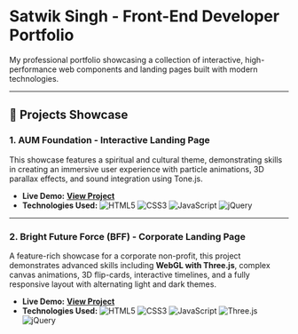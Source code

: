# Satwik Singh - Front-End Developer Portfolio

My professional portfolio showcasing a collection of interactive, high-performance web components and landing pages built with modern technologies.

---

## 🚀 Projects Showcase

### 1. AUM Foundation - Interactive Landing Page
This showcase features a spiritual and cultural theme, demonstrating skills in creating an immersive user experience with particle animations, 3D parallax effects, and sound integration using Tone.js.

* **Live Demo:** [**View Project**](https://satwik-singh-oss.github.io/My-Portfolio-Showcase/aum-foundation-project/)
* **Technologies Used:** ![HTML5](https://img.shields.io/badge/html5-%23E34F26.svg?style=for-the-badge&logo=html5&logoColor=white) ![CSS3](https://img.shields.io/badge/css3-%231572B6.svg?style=for-the-badge&logo=css3&logoColor=white) ![JavaScript](https://img.shields.io/badge/javascript-%23323330.svg?style=for-the-badge&logo=javascript&logoColor=%23F7DF1E) ![jQuery](https://img.shields.io/badge/jquery-%230769AD.svg?style=for-the-badge&logo=jquery&logoColor=white)

---

### 2. Bright Future Force (BFF) - Corporate Landing Page
A feature-rich showcase for a corporate non-profit, this project demonstrates advanced skills including **WebGL with Three.js**, complex canvas animations, 3D flip-cards, interactive timelines, and a fully responsive layout with alternating light and dark themes.

* **Live Demo:** [**View Project**](https://satwik-singh-oss.github.io/My-Portfolio-Showcase/BFF-Showcase/)
* **Technologies Used:** ![HTML5](https://img.shields.io/badge/html5-%23E34F26.svg?style=for-the-badge&logo=html5&logoColor=white) ![CSS3](https://img.shields.io/badge/css3-%231572B6.svg?style=for-the-badge&logo=css3&logoColor=white) ![JavaScript](https://img.shields.io/badge/javascript-%23323330.svg?style=for-the-badge&logo=javascript&logoColor=%23F7DF1E) ![Three.js](https://img.shields.io/badge/three.js-black?style=for-the-badge&logo=three.js&logoColor=white) ![jQuery](https://img.shields.io/badge/jquery-%230769AD.svg?style=for-the-badge&logo=jquery&logoColor=white)
